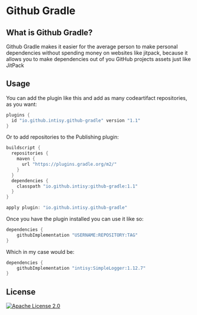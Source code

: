 # Github Gradle

## What is Github Gradle?

Github Gradle makes it easier for the average person to make personal dependencies without spending money on websites like jitpack, because it allows you to make dependencies out of you GitHub projects assets just like JitPack 

## Usage

You can add the plugin like this and add as many codeartifact repositories, as you want:

```groovy
plugins {
  id "io.github.intisy.github-gradle" version "1.1"
}
```

Or to add repositories to the Publishing plugin:

```groovy
buildscript {
  repositories {
    maven {
      url "https://plugins.gradle.org/m2/"
    }
  }
  dependencies {
    classpath "io.github.intisy:github-gradle:1.1"
  }
}

apply plugin: "io.github.intisy.github-gradle"
```

Once you have the plugin installed you can use it like so:

```groovy
dependencies {
    githubImplementation "USERNAME:REPOSITORY:TAG"
}
```

Which in my case would be:

```groovy
dependencies {
    githubImplementation "intisy:SimpleLogger:1.12.7"
}
```

## License

[![Apache License 2.0](https://img.shields.io/badge/License-Apache_2.0-blue.svg)](LICENSE)
